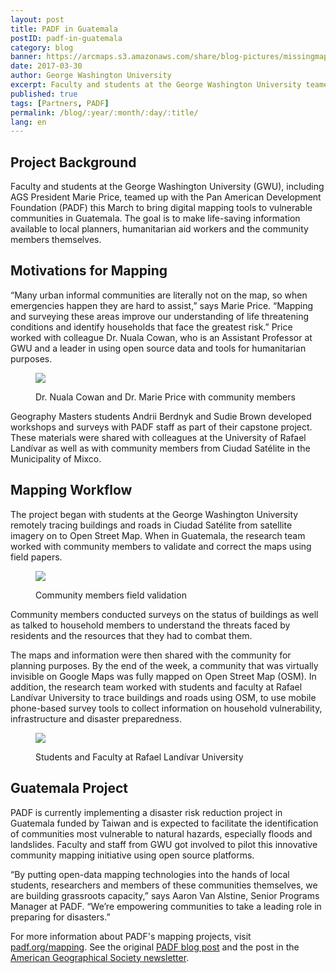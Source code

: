 ```yaml
---
layout: post
title: PADF in Guatemala
postID: padf-in-guatemala
category: blog
banner: https://arcmaps.s3.amazonaws.com/share/blog-pictures/missingmaps-blog_20170330_padf-guat-group-pic.jpg
date: 2017-03-30
author: George Washington University
excerpt: Faculty and students at the George Washington University teamed up with the Pan American Development Foundation (PADF) this March to bring digital mapping tools to vulnerable communities in Guatemala.
published: true
tags: [Partners, PADF]
permalink: /blog/:year/:month/:day/:title/
lang: en
---
```


## Project Background
Faculty and students at the George Washington University (GWU), including AGS President Marie Price, teamed up with the Pan American Development Foundation (PADF) this March to bring digital mapping tools to vulnerable communities in Guatemala. The goal is to make life-saving information available to local planners, humanitarian aid workers and the community members themselves. 
## Motivations for Mapping
“Many urban informal communities are literally not on the map, so when emergencies happen they are hard to assist,” says Marie Price. “Mapping and surveying these areas improve our understanding of life threatening conditions and identify households that face the greatest risk.”  Price worked with colleague Dr. Nuala Cowan, who is an Assistant Professor at GWU and a leader in using open source data and tools for humanitarian purposes.

<figure>
<img style="display: block;margin:auto; " src="https://arcmaps.s3.amazonaws.com/share/blog-pictures/missingmaps-blog_20170329_pricecowan.jpg"/>
<p class="caption">Dr. Nuala Cowan and Dr. Marie Price with community members</p>
</figure>

Geography Masters students Andrii Berdnyk and Sudie Brown developed workshops and surveys with PADF staff as part of their capstone project.  These materials were shared with colleagues at the University of Rafael Landívar as well as with community members from Ciudad Satélite in the Municipality of Mixco.
## Mapping Workflow

The project began with students at the George Washington University remotely tracing buildings and roads in Ciudad Satélite from satellite imagery on to Open Street Map.  When in Guatemala, the research team worked with community members to validate and correct the maps using field papers.

<figure>
<img style="display: block;margin:auto; " src="https://arcmaps.s3.amazonaws.com/share/blog-pictures/missingmaps-blog_20170329_communitymembers.jpg"/>
<p class="caption">Community members field validation</p>
</figure>

Community members conducted surveys on the status of buildings as well as talked to household members to understand the threats faced by residents and the resources that they had to combat them.

The maps and information were then shared with the community for planning purposes.  By the end of the week, a community that was virtually invisible on Google Maps was fully mapped on Open Street Map (OSM).
In addition, the research team worked with students and faculty at Rafael Landívar University to trace buildings and roads using OSM, to use mobile phone-based survey tools to collect information on household vulnerability, infrastructure and disaster preparedness.

<figure>
  <img style="display: block;margin:auto; " src="https://arcmaps.s3.amazonaws.com/share/blog-pictures/missingmaps-blog_20170329_unimapping.jpg"/>
  <p class="caption">Students and Faculty at Rafael Landívar University</p>
</figure>

## Guatemala Project

PADF is currently implementing a disaster risk reduction project in Guatemala funded by Taiwan and is expected to facilitate the identification of communities most vulnerable to natural hazards, especially floods and landslides.  Faculty and staff from GWU got involved to pilot this innovative community mapping initiative using open source platforms.

“By putting open-data mapping technologies into the hands of local students, researchers and members of these communities themselves, we are building grassroots capacity,” says Aaron Van Alstine, Senior Programs Manager at PADF. “We’re empowering communities to take a leading role in preparing for disasters.”

For more information about PADF's mapping projects, visit [padf.org/mapping](https://padf.org/mapping]).
See the original [PADF blog post](https://padf.org/news/2017/3/22/promoting-community-mapping-and-open-source-platforms-in-guatemala) and the post in the [American Geographical Society newsletter](http://us10.campaign-archive1.com/?u=023a4ebf81fd06583f67b9f62&id=c2624963e5&e=[UNIQID]).
